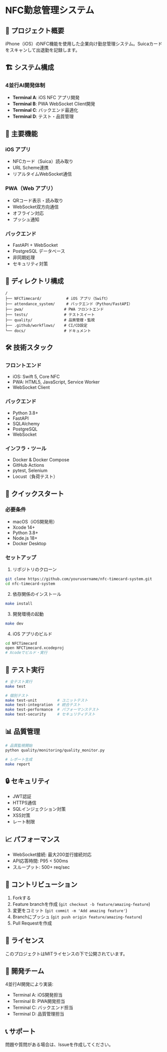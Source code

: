 # NFC勤怠管理システム

## 🎯 プロジェクト概要
iPhone（iOS）のNFC機能を使用した企業向け勤怠管理システム。Suicaカードをスキャンして出退勤を記録します。

## 🏗️ システム構成

### 4並行AI開発体制
- **Terminal A**: iOS NFC アプリ開発
- **Terminal B**: PWA WebSocket Client開発
- **Terminal C**: バックエンド最適化
- **Terminal D**: テスト・品質管理

## 🚀 主要機能

### iOS アプリ
- NFCカード（Suica）読み取り
- URL Scheme連携
- リアルタイムWebSocket通信

### PWA（Web アプリ）
- QRコード表示・読み取り
- WebSocket双方向通信
- オフライン対応
- プッシュ通知

### バックエンド
- FastAPI + WebSocket
- PostgreSQL データベース
- 非同期処理
- セキュリティ対策

## 📁 ディレクトリ構成

```
/
├── NFCTimecard/           # iOS アプリ（Swift）
├── attendance_system/     # バックエンド（Python/FastAPI）
├── pwa/                  # PWA フロントエンド
├── tests/                # テストスイート
├── quality/              # 品質管理・監視
├── .github/workflows/    # CI/CD設定
└── docs/                 # ドキュメント
```

## 🛠️ 技術スタック

### フロントエンド
- iOS: Swift 5, Core NFC
- PWA: HTML5, JavaScript, Service Worker
- WebSocket Client

### バックエンド
- Python 3.8+
- FastAPI
- SQLAlchemy
- PostgreSQL
- WebSocket

### インフラ・ツール
- Docker & Docker Compose
- GitHub Actions
- pytest, Selenium
- Locust（負荷テスト）

## 🚀 クイックスタート

### 必要条件
- macOS（iOS開発用）
- Xcode 14+
- Python 3.8+
- Node.js 18+
- Docker Desktop

### セットアップ

1. リポジトリのクローン
```bash
git clone https://github.com/yourusername/nfc-timecard-system.git
cd nfc-timecard-system
```

2. 依存関係のインストール
```bash
make install
```

3. 開発環境の起動
```bash
make dev
```

4. iOS アプリのビルド
```bash
cd NFCTimecard
open NFCTimecard.xcodeproj
# Xcodeでビルド・実行
```

## 🧪 テスト実行

```bash
# 全テスト実行
make test

# 個別テスト
make test-unit         # ユニットテスト
make test-integration  # 統合テスト
make test-performance  # パフォーマンステスト
make test-security     # セキュリティテスト
```

## 📊 品質管理

```bash
# 品質監視開始
python quality/monitoring/quality_monitor.py

# レポート生成
make report
```

## 🔒 セキュリティ

- JWT認証
- HTTPS通信
- SQLインジェクション対策
- XSS対策
- レート制限

## 📈 パフォーマンス

- WebSocket接続: 最大200並行接続対応
- API応答時間: P95 < 500ms
- スループット: 500+ req/sec

## 🤝 コントリビューション

1. Forkする
2. Feature branchを作成 (`git checkout -b feature/amazing-feature`)
3. 変更をコミット (`git commit -m 'Add amazing feature'`)
4. Branchにプッシュ (`git push origin feature/amazing-feature`)
5. Pull Requestを作成

## 📄 ライセンス

このプロジェクトはMITライセンスの下で公開されています。

## 👥 開発チーム

4並行AI開発により実装:
- Terminal A: iOS開発担当
- Terminal B: PWA開発担当
- Terminal C: バックエンド担当
- Terminal D: 品質管理担当

## 📞 サポート

問題や質問がある場合は、Issueを作成してください。